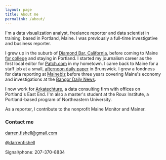 ```yaml
---
layout: page
title: About me
permalink: /about/
---
```


I'm a data visualization analyst, freelance reporter and data scientist in training, based in Portland, Maine. I was previously a full-time investigative and business reporter.

I grew up in the suburb of [Diamond Bar, California](https://en.wikipedia.org/wiki/Diamond_Bar,_California), before coming to Maine [for college](http://bowdoin.edu) and staying in Portland. I started my journalism career as the first local editor for [Patch.com](https://patch.com/users/darren-fishell) in my hometown. I came back to Maine for a staff job at a small, [afternoon daily paper](http://timesrecord.com) in Brunswick. I grew a fondness for data reporting at [Mainebiz](http://mainebiz.com) before three years covering Maine's economy and investigations at the [Bangor Daily News](http://bangordailynews.com).

I now work for [Arkatechture](https://www.arkatechture.com/), a data consulting firm with offices on Portland's East End. I'm also a master's student at the Roux Institute, a Portland-based program of Northeastern University.

As a reporter, I contribute to the nonprofit Maine Monitor and Mainer.

### Contact me

[darren.fishell@gmail.com](mailto:darren.fishell@gmail.com)

[@darrenfishell](http://twitter.com/darrenfishell)

Signal/phone: 207-370-8834
